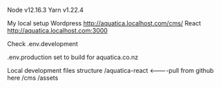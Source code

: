 Node v12.16.3
Yarn v1.22.4

My local setup
Wordpress http://aquatica.localhost.com/cms/
React http://aquatica.localhost.com:3000

Check .env.development

.env.production set to build for aquatica.co.nz

Local development files structure
/aquatica-react <----pull from github here
/cms
/assets

